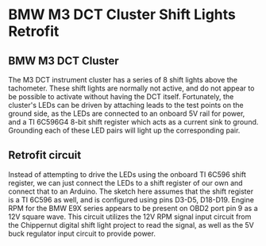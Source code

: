 # BMW M3 DCT Cluster Shift Lights Retrofit

## BMW M3 DCT Cluster
The M3 DCT instrument cluster has a series of 8 shift lights above the
tachometer. These shift lights are normally not active, and do not appear to
be possible to activate without having the DCT itself. Fortunately, the
cluster's LEDs can be driven by attaching leads to the test points on the
ground side, as the LEDs are connected to an onboard 5V rail for power, and
a TI 6C596G4 8-bit shift register which acts as a current sink to ground.
Grounding each of these LED pairs will light up the corresponding pair.

## Retrofit circuit
Instead of attempting to drive the LEDs using the onboard TI 6C596 shift
register, we can just connect the LEDs to a shift register of our own and
connect that to an Arduino. The sketch here assumes that the shift register
is a TI 6C596 as well, and is configured using pins D3-D5, D18-D19. Engine
RPM for the BMW E9X series appears to be present on OBD2 port pin 9 as a 12V
square wave. This circuit utilizes the 12V RPM signal input circuit from
the Chippernut digital shift light project to read the signal, as well as
the 5V buck regulator input circuit to provide power.
